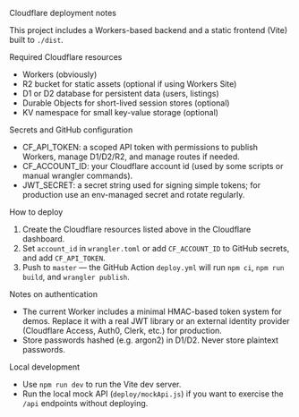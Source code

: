 Cloudflare deployment notes

This project includes a Workers-based backend and a static frontend (Vite) built to `./dist`.

Required Cloudflare resources
- Workers (obviously)
- R2 bucket for static assets (optional if using Workers Site)
- D1 or D2 database for persistent data (users, listings)
- Durable Objects for short-lived session stores (optional)
- KV namespace for small key-value storage (optional)

Secrets and GitHub configuration
- CF_API_TOKEN: a scoped API token with permissions to publish Workers, manage D1/D2/R2, and manage routes if needed.
- CF_ACCOUNT_ID: your Cloudflare account id (used by some scripts or manual wrangler commands).
- JWT_SECRET: a secret string used for signing simple tokens; for production use an env-managed secret and rotate regularly.

How to deploy
1. Create the Cloudflare resources listed above in the Cloudflare dashboard.
2. Set `account_id` in `wrangler.toml` or add `CF_ACCOUNT_ID` to GitHub secrets, and add `CF_API_TOKEN`.
3. Push to `master` — the GitHub Action `deploy.yml` will run `npm ci`, `npm run build`, and `wrangler publish`.

Notes on authentication
- The current Worker includes a minimal HMAC-based token system for demos. Replace it with a real JWT library or an external identity provider (Cloudflare Access, Auth0, Clerk, etc.) for production.
- Store passwords hashed (e.g. argon2) in D1/D2. Never store plaintext passwords.

Local development
- Use `npm run dev` to run the Vite dev server.
- Run the local mock API (`deploy/mockApi.js`) if you want to exercise the `/api` endpoints without deploying.
